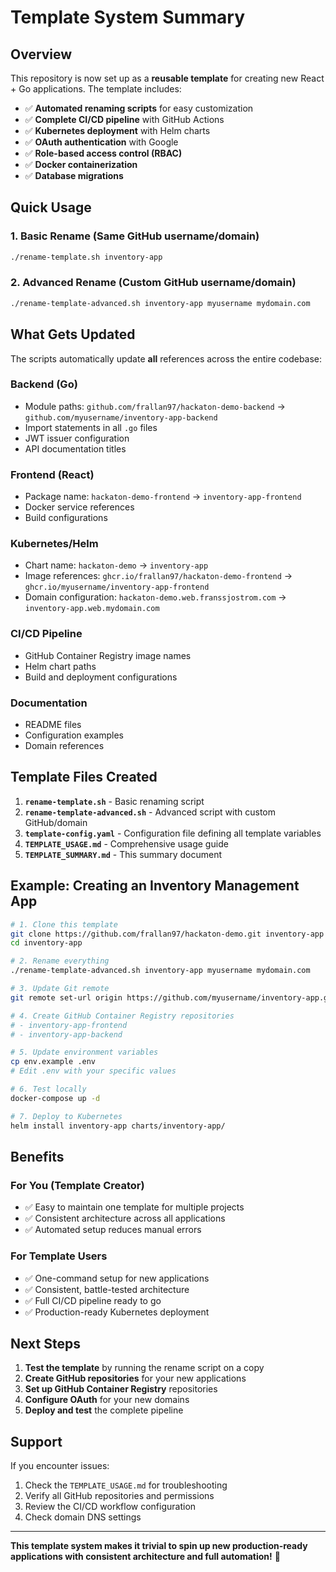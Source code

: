# Template System Summary

## Overview

This repository is now set up as a **reusable template** for creating new React + Go applications. The template includes:

- ✅ **Automated renaming scripts** for easy customization
- ✅ **Complete CI/CD pipeline** with GitHub Actions
- ✅ **Kubernetes deployment** with Helm charts
- ✅ **OAuth authentication** with Google
- ✅ **Role-based access control (RBAC)**
- ✅ **Docker containerization**
- ✅ **Database migrations**

## Quick Usage

### 1. Basic Rename (Same GitHub username/domain)
```bash
./rename-template.sh inventory-app
```

### 2. Advanced Rename (Custom GitHub username/domain)
```bash
./rename-template-advanced.sh inventory-app myusername mydomain.com
```

## What Gets Updated

The scripts automatically update **all** references across the entire codebase:

### Backend (Go)
- Module paths: `github.com/frallan97/hackaton-demo-backend` → `github.com/myusername/inventory-app-backend`
- Import statements in all `.go` files
- JWT issuer configuration
- API documentation titles

### Frontend (React)
- Package name: `hackaton-demo-frontend` → `inventory-app-frontend`
- Docker service references
- Build configurations

### Kubernetes/Helm
- Chart name: `hackaton-demo` → `inventory-app`
- Image references: `ghcr.io/frallan97/hackaton-demo-frontend` → `ghcr.io/myusername/inventory-app-frontend`
- Domain configuration: `hackaton-demo.web.franssjostrom.com` → `inventory-app.web.mydomain.com`

### CI/CD Pipeline
- GitHub Container Registry image names
- Helm chart paths
- Build and deployment configurations

### Documentation
- README files
- Configuration examples
- Domain references

## Template Files Created

1. **`rename-template.sh`** - Basic renaming script
2. **`rename-template-advanced.sh`** - Advanced script with custom GitHub/domain
3. **`template-config.yaml`** - Configuration file defining all template variables
4. **`TEMPLATE_USAGE.md`** - Comprehensive usage guide
5. **`TEMPLATE_SUMMARY.md`** - This summary document

## Example: Creating an Inventory Management App

```bash
# 1. Clone this template
git clone https://github.com/frallan97/hackaton-demo.git inventory-app
cd inventory-app

# 2. Rename everything
./rename-template-advanced.sh inventory-app myusername mydomain.com

# 3. Update Git remote
git remote set-url origin https://github.com/myusername/inventory-app.git

# 4. Create GitHub Container Registry repositories
# - inventory-app-frontend
# - inventory-app-backend

# 5. Update environment variables
cp env.example .env
# Edit .env with your specific values

# 6. Test locally
docker-compose up -d

# 7. Deploy to Kubernetes
helm install inventory-app charts/inventory-app/
```

## Benefits

### For You (Template Creator)
- ✅ Easy to maintain one template for multiple projects
- ✅ Consistent architecture across all applications
- ✅ Automated setup reduces manual errors

### For Template Users
- ✅ One-command setup for new applications
- ✅ Consistent, battle-tested architecture
- ✅ Full CI/CD pipeline ready to go
- ✅ Production-ready Kubernetes deployment

## Next Steps

1. **Test the template** by running the rename script on a copy
2. **Create GitHub repositories** for your new applications
3. **Set up GitHub Container Registry** repositories
4. **Configure OAuth** for your new domains
5. **Deploy and test** the complete pipeline

## Support

If you encounter issues:
1. Check the `TEMPLATE_USAGE.md` for troubleshooting
2. Verify all GitHub repositories and permissions
3. Review the CI/CD workflow configuration
4. Check domain DNS settings

---

**This template system makes it trivial to spin up new production-ready applications with consistent architecture and full automation!** 🚀 